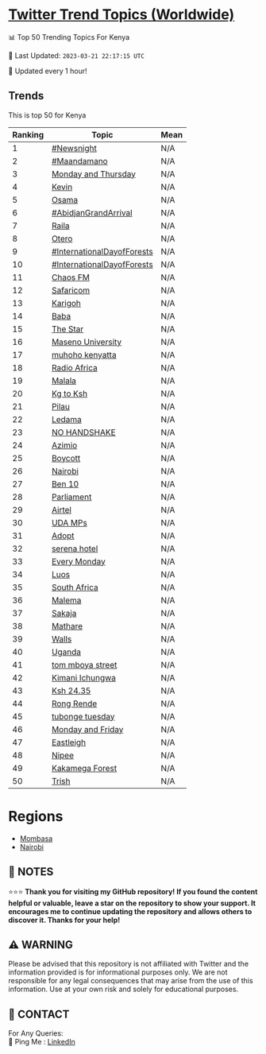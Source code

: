 [Twitter Trend Topics (Worldwide)](https://github.com/ErcinDedeoglu/Twitter-Trend-Topics)
==========


📊 Top 50 Trending Topics For Kenya

📆 Last Updated: `2023-03-21 22:17:15 UTC`

🔧 Updated every 1 hour!


## Trends

This is top 50 for Kenya

| Ranking | Topic | Mean |
| ------- | ------------ | ------------ |
| 1 | [#Newsnight](http://twitter.com/search?q=%23Newsnight) | N/A |
| 2 | [#Maandamano](http://twitter.com/search?q=%23Maandamano) | N/A |
| 3 | [Monday and Thursday](http://twitter.com/search?q=Monday+and+Thursday) | N/A |
| 4 | [Kevin](http://twitter.com/search?q=Kevin) | N/A |
| 5 | [Osama](http://twitter.com/search?q=Osama) | N/A |
| 6 | [#AbidjanGrandArrival](http://twitter.com/search?q=%23AbidjanGrandArrival) | N/A |
| 7 | [Raila](http://twitter.com/search?q=Raila) | N/A |
| 8 | [Otero](http://twitter.com/search?q=Otero) | N/A |
| 9 | [#InternationalDayofForests](http://twitter.com/search?q=%23InternationalDayofForests) | N/A |
| 10 | [#InternationalDayofForests](http://twitter.com/search?q=%23InternationalDayofForests) | N/A |
| 11 | [Chaos FM](http://twitter.com/search?q=Chaos+FM) | N/A |
| 12 | [Safaricom](http://twitter.com/search?q=Safaricom) | N/A |
| 13 | [Karigoh](http://twitter.com/search?q=Karigoh) | N/A |
| 14 | [Baba](http://twitter.com/search?q=Baba) | N/A |
| 15 | [The Star](http://twitter.com/search?q=The+Star) | N/A |
| 16 | [Maseno University](http://twitter.com/search?q=Maseno+University) | N/A |
| 17 | [muhoho kenyatta](http://twitter.com/search?q=muhoho+kenyatta) | N/A |
| 18 | [Radio Africa](http://twitter.com/search?q=Radio+Africa) | N/A |
| 19 | [Malala](http://twitter.com/search?q=Malala) | N/A |
| 20 | [Kg to Ksh](http://twitter.com/search?q=Kg+to+Ksh) | N/A |
| 21 | [Pilau](http://twitter.com/search?q=Pilau) | N/A |
| 22 | [Ledama](http://twitter.com/search?q=Ledama) | N/A |
| 23 | [NO HANDSHAKE](http://twitter.com/search?q=NO+HANDSHAKE) | N/A |
| 24 | [Azimio](http://twitter.com/search?q=Azimio) | N/A |
| 25 | [Boycott](http://twitter.com/search?q=Boycott) | N/A |
| 26 | [Nairobi](http://twitter.com/search?q=Nairobi) | N/A |
| 27 | [Ben 10](http://twitter.com/search?q=Ben+10) | N/A |
| 28 | [Parliament](http://twitter.com/search?q=Parliament) | N/A |
| 29 | [Airtel](http://twitter.com/search?q=Airtel) | N/A |
| 30 | [UDA MPs](http://twitter.com/search?q=UDA+MPs) | N/A |
| 31 | [Adopt](http://twitter.com/search?q=Adopt) | N/A |
| 32 | [serena hotel](http://twitter.com/search?q=serena+hotel) | N/A |
| 33 | [Every Monday](http://twitter.com/search?q=Every+Monday) | N/A |
| 34 | [Luos](http://twitter.com/search?q=Luos) | N/A |
| 35 | [South Africa](http://twitter.com/search?q=South+Africa) | N/A |
| 36 | [Malema](http://twitter.com/search?q=Malema) | N/A |
| 37 | [Sakaja](http://twitter.com/search?q=Sakaja) | N/A |
| 38 | [Mathare](http://twitter.com/search?q=Mathare) | N/A |
| 39 | [Walls](http://twitter.com/search?q=Walls) | N/A |
| 40 | [Uganda](http://twitter.com/search?q=Uganda) | N/A |
| 41 | [tom mboya street](http://twitter.com/search?q=tom+mboya+street) | N/A |
| 42 | [Kimani Ichungwa](http://twitter.com/search?q=Kimani+Ichungwa) | N/A |
| 43 | [Ksh 24.35](http://twitter.com/search?q=Ksh+24.35) | N/A |
| 44 | [Rong Rende](http://twitter.com/search?q=Rong+Rende) | N/A |
| 45 | [tubonge tuesday](http://twitter.com/search?q=tubonge+tuesday) | N/A |
| 46 | [Monday and Friday](http://twitter.com/search?q=Monday+and+Friday) | N/A |
| 47 | [Eastleigh](http://twitter.com/search?q=Eastleigh) | N/A |
| 48 | [Nipee](http://twitter.com/search?q=Nipee) | N/A |
| 49 | [Kakamega Forest](http://twitter.com/search?q=Kakamega+Forest) | N/A |
| 50 | [Trish](http://twitter.com/search?q=Trish) | N/A |



# Regions

* [Mombasa](</Kenya/Mombasa.md>)
* [Nairobi](</Kenya/Nairobi.md>)



## 📝 NOTES

⭐⭐⭐ **Thank you for visiting my GitHub repository! If you found the content helpful or valuable, leave a star on the repository to show your support. It encourages me to continue updating the repository and allows others to discover it. Thanks for your help!**


## ⚠️ WARNING

Please be advised that this repository is not affiliated with Twitter and the information provided is for informational purposes only. We are not responsible for any legal consequences that may arise from the use of this information. Use at your own risk and solely for educational purposes.


## 📨 CONTACT

 For Any Queries:  
            🏓 Ping Me : [LinkedIn](https://www.linkedin.com/in/ercindedeoglu/)
